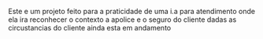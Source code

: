 Este e um projeto feito para a praticidade de uma i.a para atendimento
onde ela ira reconhecer o contexto a apolice e o seguro do cliente dadas as circustancias do cliente 
ainda esta em andamento
